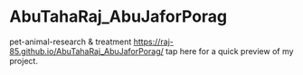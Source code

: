 # AbuTahaRaj_AbuJaforPorag
pet-animal-research &amp; treatment
https://raj-85.github.io/AbuTahaRaj_AbuJaforPorag/ tap here for a quick preview of my project.
